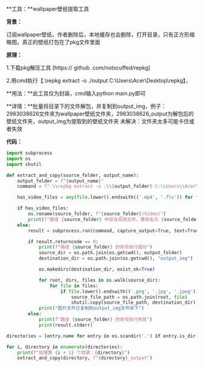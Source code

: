 **工具：**wallpaper壁纸提取工具



**背景：**

订阅wallpaper壁纸，作者删除后，本地缓存也会删除，打开目录，只有正方形缩略图，真正的壁纸打包在了pkg文件里面



**原理：**

1.下载pkg解压工具 [https:// github .com/notscuffed/repkg]

2.用cmd执行【.\repkg extract -o ./output C:\Users\Acer\Desktop\repkg】，



**用法：**此工具仅为封装，cmd输入python main.py即可



**详情：**批量将目录下的文件解包，并复制到output_img，例子：2983038626文件夹为wallpaper壁纸文件夹，2983038626_output为解包后的壁纸文件夹，output_img为提取到的壁纸文件夹
未解决：文件夹太多可能卡住或者失效



**代码：**

```python
import subprocess
import os
import shutil

def extract_and_copy(source_folder, output_name):
    output_folder = f"{output_name}"
    command = f".\\repkg extract -o .\\{output_folder} C:\\Users\\Acer\\Desktop\\repkg"

    has_video_files = any(file.lower().endswith(('.mp4', '.flv')) for file in os.listdir(source_folder))

    if has_video_files:
        os.rename(source_folder, f"{source_folder}(Video)")
        print(f"路径 {source_folder} 中存在视频文件，重命名为 {source_folder}(Video)")
    else:
        result = subprocess.run(command, capture_output=True, text=True, shell=True)

        if result.returncode == 0:
            print(f"路径 {source_folder} 的命令执行成功")
            source_dir = os.path.join(os.getcwd(), output_folder)
            destination_dir = os.path.join(os.getcwd(), "output_img")

            os.makedirs(destination_dir, exist_ok=True)

            for root, dirs, files in os.walk(source_dir):
                for file in files:
                    if file.lower().endswith(('.png', '.jpg', '.jpeg')):
                        source_file_path = os.path.join(root, file)
                        shutil.copy(source_file_path, destination_dir)
            print("图片文件已复制到output_img文件夹下")
        else:
            print(f"路径 {source_folder} 的命令执行失败")
            print(result.stderr)

directories = [entry.name for entry in os.scandir('.') if entry.is_dir() and entry.name.isdigit()]

for i, directory in enumerate(directories):
    print(f"处理第 {i + 1} 个目录：{directory}")
    extract_and_copy(directory, f"{directory}_output")

```

